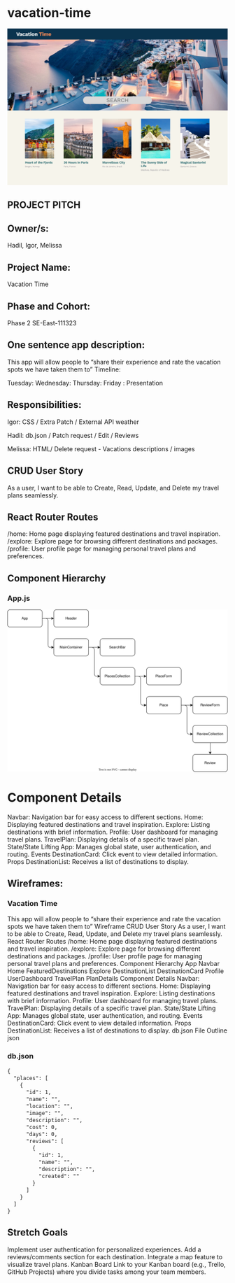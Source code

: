 # vacation-time

![demo](./image.webp)


## PROJECT PITCH


## Owner/s:
Hadil, Igor, Melissa

## Project Name:
Vacation Time  

## Phase and Cohort:
Phase 2 SE-East-111323

## One sentence app description:
This app will allow people to “share their experience and rate the vacation spots we have taken them to”
Timeline:

Tuesday:
Wednesday:
Thursday:
Friday : Presentation

## Responsibilities:


Igor: CSS / Extra Patch / External API weather 

Hadil: db.json / Patch request / Edit / Reviews 

Melissa: HTML/ Delete request - Vacations descriptions / images 

## CRUD User Story
As a user, I want to be able to Create, Read, Update, and Delete my travel plans seamlessly.


## React Router Routes
/home: Home page displaying featured destinations and travel inspiration.
/explore: Explore page for browsing different destinations and packages.
/profile: User profile page for managing personal travel plans and preferences.


## Component Hierarchy

### App.js

<!-- ![demo](./drawio.png) -->
![demo](./diagram.svg) 

# Component Details
Navbar: Navigation bar for easy access to different sections.
Home: Displaying featured destinations and travel inspiration.
Explore: Listing destinations with brief information.
Profile: User dashboard for managing travel plans.
TravelPlan: Displaying details of a specific travel plan.
State/State Lifting
App: Manages global state, user authentication, and routing.
Events
DestinationCard: Click event to view detailed information.
Props
DestinationList: Receives a list of destinations to display.







## Wireframes: 

### Vacation Time
This app will allow people to “share their experience and rate the vacation spots we have taken them to”
Wireframe
CRUD User Story
As a user, I want to be able to Create, Read, Update, and Delete my travel plans seamlessly.
React Router Routes
/home: Home page displaying featured destinations and travel inspiration.
/explore: Explore page for browsing different destinations and packages.
/profile: User profile page for managing personal travel plans and preferences.
Component Hierarchy
App
Navbar
Home
FeaturedDestinations
Explore
DestinationList
DestinationCard
Profile
UserDashboard
TravelPlan
PlanDetails
Component Details
Navbar: Navigation bar for easy access to different sections.
Home: Displaying featured destinations and travel inspiration.
Explore: Listing destinations with brief information.
Profile: User dashboard for managing travel plans.
TravelPlan: Displaying details of a specific travel plan.
State/State Lifting
App: Manages global state, user authentication, and routing.
Events
DestinationCard: Click event to view detailed information.
Props
DestinationList: Receives a list of destinations to display.
db.json File Outline json


### db.json
```
{
  "plaсes": [
    {
      "id": 1,
      "name": "",
      "location": "",
      "image": "",
      "description": "",
      "cost": 0,
      "days": 0,
      "reviews": [
        {
          "id": 1,
          "name": "",
          "description": "",
          "created": ""
        }
      ]
    }
  ]
}
```

## Stretch Goals
Implement user authentication for personalized experiences.
Add a reviews/comments section for each destination.
Integrate a map feature to visualize travel plans.
Kanban Board
Link to your Kanban board (e.g., Trello, GitHub Projects) where you divide tasks among your team members.
